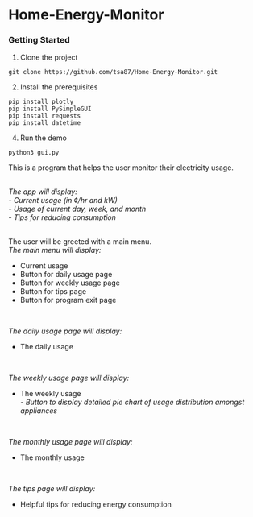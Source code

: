 # Home-Energy-Monitor

### Getting Started
1. Clone the project 
```
git clone https://github.com/tsa87/Home-Energy-Monitor.git
```
2. Install the prerequisites
```
pip install plotly
pip install PySimpleGUI
pip install requests
pip install datetime
```
4. Run the demo
```
python3 gui.py
```


This is a program that helps the user monitor their electricity usage. <Br />
<Br />

*The app will display:* <Br />
*- Current usage (in ¢/hr and kW)* <Br />
*- Usage of current day, week, and month* <Br />
*- Tips for reducing consumption* <Br />
<Br />

The user will be greeted with a main menu. <Br />
*The main menu will display:* <Br />
- Current usage <Br />
- Button for daily usage page <Br />
- Button for weekly usage page <Br />
- Button for tips page <Br />
- Button for program exit page <Br />
<Br />

*The daily usage page will display:* <Br />
- The daily usage <Br />
<Br />

*The weekly usage page will display:* <Br />
- The weekly usage <Br />
*- Button to display detailed pie chart of usage distribution amongst appliances* <Br />
<Br />

*The monthly usage page will display:* <Br />
- The monthly usage <Br />
<Br />

*The tips page will display:* <Br />
- Helpful tips for reducing energy consumption <Br />

